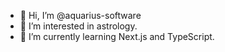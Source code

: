 - 👋 Hi, I’m @aquarius-software
- 👀 I’m interested in astrology.
- 🌱 I’m currently learning Next.js and TypeScript.

<!---
aquarius-software/aquarius-software is a ✨ special ✨ repository because its `README.md` (this file) appears on your GitHub profile.
You can click the Preview link to take a look at your changes.
--->
